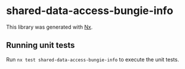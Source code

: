 # shared-data-access-bungie-info

This library was generated with [Nx](https://nx.dev).

## Running unit tests

Run `nx test shared-data-access-bungie-info` to execute the unit tests.
